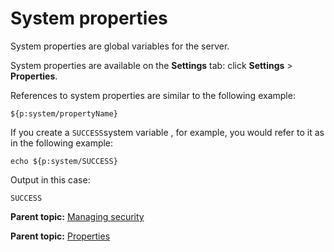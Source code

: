 # System properties

System properties are global variables for the server.

System properties are available on the **Settings** tab: click **Settings** \> **Properties**.

References to system properties are similar to the following example:

```
${p:system/propertyName}
```

If you create a `SUCCESS`system variable , for example, you would refer to it as in the following example:

```
echo ${p:system/SUCCESS}
```

Output in this case:

```
SUCCESS
```

**Parent topic:** [Managing security](../../com.udeploy.admin.doc/topics/security_ch.md)

**Parent topic:** [Properties](../../com.udeploy.doc/topics/ud_properties_overview.md)

